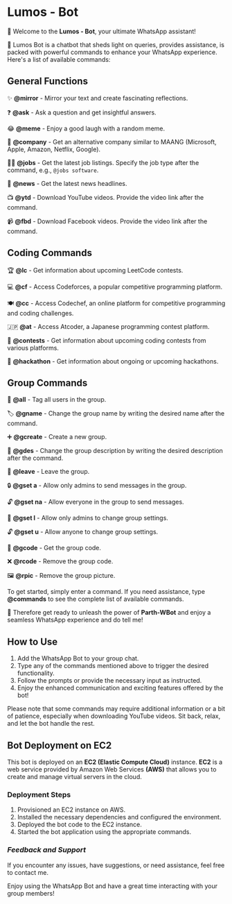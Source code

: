 # Lumos - Bot
  
👋 Welcome to the **Lumos - Bot**, your ultimate WhatsApp assistant!

🤖 Lumos Bot is a chatbot that sheds light on queries, provides assistance, is packed with powerful commands to enhance your WhatsApp experience. Here's a list of available commands:

**General Functions**
-----------------------------
✨ **@mirror** - Mirror your text and create fascinating reflections.

❓ **@ask** - Ask a question and get insightful answers.

😂 **@meme** - Enjoy a good laugh with a random meme.

🏢 **@company** - Get an alternative company similar to MAANG (Microsoft, Apple, Amazon, Netflix, Google).

👩‍💼 **@jobs** - Get the latest job listings. Specify the job type after the command, e.g., `@jobs software`.

📰 **@news** - Get the latest news headlines.

📺 **@ytd** - Download YouTube videos. Provide the video link after the command.

📹 **@fbd** - Download Facebook videos. Provide the video link after the command.

**Coding Commands**
-----------------------------
🏆 **@lc** - Get information about upcoming LeetCode contests.

💻 **@cf** - Access Codeforces, a popular competitive programming platform.

🍽️ **@cc** - Access Codechef, an online platform for competitive programming and coding challenges.

🇯🇵 **@at** - Access Atcoder, a Japanese programming contest platform.

📝 **@contests** - Get information about upcoming coding contests from various platforms.

🚀 **@hackathon** - Get information about ongoing or upcoming hackathons.

**Group Commands**
---------------------------
📢 **@all** - Tag all users in the group.

🏷️ **@gname** - Change the group name by writing the desired name after the command.

➕ **@gcreate** - Create a new group.

📝 **@gdes** - Change the group description by writing the desired description after the command.

🚪 **@leave** - Leave the group.

🔒 **@gset a** - Allow only admins to send messages in the group.

🔓 **@gset na** - Allow everyone in the group to send messages.

🔐 **@gset l** - Allow only admins to change group settings.

🔓 **@gset u** - Allow anyone to change group settings.

🔑 **@gcode** - Get the group code.

❌ **@rcode** - Remove the group code.

🖼️ **@rpic** - Remove the group picture.

To get started, simply enter a command. If you need assistance, type **@commands** to see the complete list of available commands.

🚀 Therefore get ready to unleash the power of **Parth-WBot** and enjoy a seamless WhatsApp experience and do tell me!

## How to Use
1. Add the WhatsApp Bot to your group chat.
2. Type any of the commands mentioned above to trigger the desired functionality.
3. Follow the prompts or provide the necessary input as instructed.
4. Enjoy the enhanced communication and exciting features offered by the bot!

Please note that some commands may require additional information or a bit of patience, especially when downloading YouTube videos. Sit back, relax, and let the bot handle the rest.

## Bot Deployment on EC2

This bot is deployed on an **EC2 (Elastic Compute Cloud)** instance. **EC2** is a web service provided by Amazon Web Services **(AWS)** that allows you to create and manage virtual servers in the cloud.

### Deployment Steps

1. Provisioned an EC2 instance on AWS.
2. Installed the necessary dependencies and configured the environment.
3. Deployed the bot code to the EC2 instance.
4. Started the bot application using the appropriate commands.

### *Feedback and Support*

If you encounter any issues, have suggestions, or need assistance, feel free to contact me.

Enjoy using the WhatsApp Bot and have a great time interacting with your group members!

